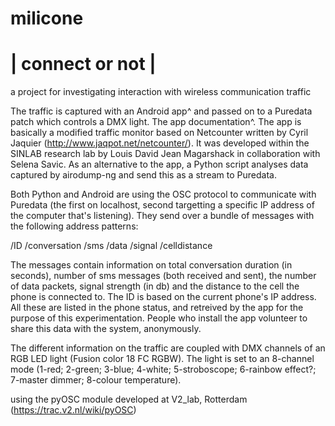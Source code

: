 milicone
========
| connect or not | 
========

a project for investigating interaction with wireless communication traffic

The traffic is captured with an Android app^ and passed on to a Puredata patch which controls a DMX light. The app documentation^. The app is basically a modified traffic monitor based on Netcounter written by Cyril Jaquier (http://www.jaqpot.net/netcounter/). It was developed within the SINLAB research lab by Louis David Jean Magarshack in collaboration with Selena Savic. As an alternative to the app, a Python script analyses data captured by airodump-ng and send this as a stream to Puredata. 

Both Python and Android are using the OSC protocol to communicate with Puredata (the first on localhost, second targetting a specific IP address of the computer that's listening). They send over a bundle of messages with the following address patterns:

/ID
/conversation
/sms
/data
/signal
/celldistance

The messages contain information on total conversation duration (in seconds), number of sms messages (both received and sent), the number of data packets, signal strength (in db) and the distance to the cell the phone is connected to. The ID is based on the current phone's IP address. All these are listed in the phone status, and retreived by the app for the purpose of this experimentation. People who install the app volunteer to share this data with the system, anonymously.

The different information on the traffic are coupled with DMX channels of an RGB LED light (Fusion color 18 FC RGBW). The light is set to an 8-channel mode (1-red; 2-green; 3-blue; 4-white; 5-stroboscope; 6-rainbow effect?; 7-master dimmer; 8-colour temperature). 

using the pyOSC module developed at V2_lab, Rotterdam (https://trac.v2.nl/wiki/pyOSC)



